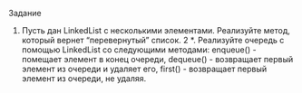 Задание

1. Пусть дан LinkedList с несколькими элементами. Реализуйте метод, который вернет “перевернутый” список.
2 *. Реализуйте очередь с помощью LinkedList со следующими методами:
enqueue() - помещает элемент в конец очереди,
dequeue() - возвращает первый элемент из очереди и удаляет его,
first() - возвращает первый элемент из очереди, не удаляя.
